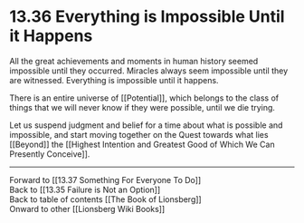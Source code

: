 # 13.36 Everything is Impossible Until it Happens

All the great achievements and moments in human history seemed impossible until they occurred. Miracles always seem impossible until they are witnessed. Everything is impossible until it happens.

There is an entire universe of [[Potential]], which belongs to the class of things that we will never know if they were possible, until we die trying.  

Let us suspend judgment and belief for a time about what is possible and impossible, and start moving together on the Quest towards what lies [[Beyond]] the [[Highest Intention and Greatest Good of Which We Can Presently Conceive]]. 

___

Forward to [[13.37 Something For Everyone To Do]]  
Back to [[13.35 Failure is Not an Option]]  
Back to table of contents [[The Book of Lionsberg]]  
Onward to other [[Lionsberg Wiki Books]]  
